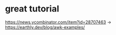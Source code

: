 # great tutorial
https://news.ycombinator.com/item?id=28707463 -> https://earthly.dev/blog/awk-examples/